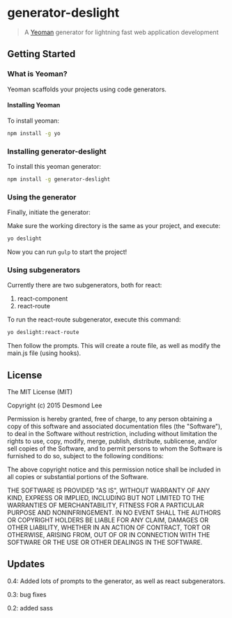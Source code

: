 # generator-deslight

> A [Yeoman](http://yeoman.io) generator for lightning fast web application development

## Getting Started

### What is Yeoman?

Yeoman scaffolds your projects using code generators.

#### Installing Yeoman

To install yeoman:

```bash
npm install -g yo
```

### Installing generator-deslight

To install this yeoman generator:

```bash
npm install -g generator-deslight
```

### Using the generator

Finally, initiate the generator:

Make sure the working directory is the same as your project, and execute:

```bash
yo deslight
```

Now you can run `gulp` to start the project!


### Using subgenerators

Currently there are two subgenerators, both for react:

1. react-component
2. react-route

To run the react-route subgenerator, execute this command:

```bash
yo deslight:react-route
```

Then follow the prompts. This will create a route file, as well as modify the main.js file (using hooks).

## License
The MIT License (MIT)

Copyright (c) 2015 Desmond Lee

Permission is hereby granted, free of charge, to any person obtaining a copy
of this software and associated documentation files (the "Software"), to deal
in the Software without restriction, including without limitation the rights
to use, copy, modify, merge, publish, distribute, sublicense, and/or sell
copies of the Software, and to permit persons to whom the Software is
furnished to do so, subject to the following conditions:

The above copyright notice and this permission notice shall be included in
all copies or substantial portions of the Software.

THE SOFTWARE IS PROVIDED "AS IS", WITHOUT WARRANTY OF ANY KIND, EXPRESS OR
IMPLIED, INCLUDING BUT NOT LIMITED TO THE WARRANTIES OF MERCHANTABILITY,
FITNESS FOR A PARTICULAR PURPOSE AND NONINFRINGEMENT. IN NO EVENT SHALL THE
AUTHORS OR COPYRIGHT HOLDERS BE LIABLE FOR ANY CLAIM, DAMAGES OR OTHER
LIABILITY, WHETHER IN AN ACTION OF CONTRACT, TORT OR OTHERWISE, ARISING FROM,
OUT OF OR IN CONNECTION WITH THE SOFTWARE OR THE USE OR OTHER DEALINGS IN
THE SOFTWARE.

## Updates

0.4: Added lots of prompts to the generator, as well as react subgenerators.

0.3: bug fixes

0.2: added sass

